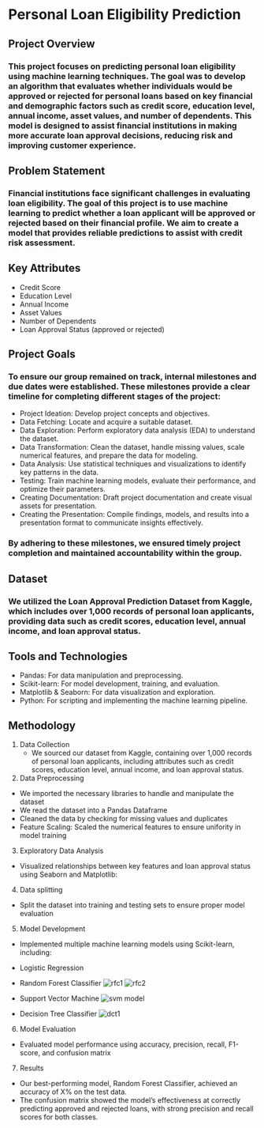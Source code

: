 # Personal Loan Eligibility Prediction
## Project Overview
### This project focuses on predicting personal loan eligibility using machine learning techniques. The goal was to develop an algorithm that evaluates whether individuals would be approved or rejected for personal loans based on key financial and demographic factors such as credit score, education level, annual income, asset values, and number of dependents. This model is designed to assist financial institutions in making more accurate loan approval decisions, reducing risk and improving customer experience.
## Problem Statement
### Financial institutions face significant challenges in evaluating loan eligibility. The goal of this project is to use machine learning to predict whether a loan applicant will be approved or rejected based on their financial profile. We aim to create a model that provides reliable predictions to assist with credit risk assessment.
## Key Attributes
- Credit Score
- Education Level
- Annual Income
- Asset Values
- Number of Dependents
- Loan Approval Status (approved or rejected)
## Project Goals
### To ensure our group remained on track, internal milestones and due dates were established. These milestones provide a clear timeline for completing different stages of the project:
- Project Ideation: Develop project concepts and objectives.
- Data Fetching: Locate and acquire a suitable dataset.
- Data Exploration: Perform exploratory data analysis (EDA) to understand the dataset.
- Data Transformation: Clean the dataset, handle missing values, scale numerical features, and prepare the data for modeling.
- Data Analysis: Use statistical techniques and visualizations to identify key patterns in the data.
- Testing: Train machine learning models, evaluate their performance, and optimize their parameters.
- Creating Documentation: Draft project documentation and create visual assets for presentation.
- Creating the Presentation: Compile findings, models, and results into a presentation format to communicate insights effectively.
### By adhering to these milestones, we ensured timely project completion and maintained accountability within the group.
## Dataset
### We utilized the Loan Approval Prediction Dataset from Kaggle, which includes over 1,000 records of personal loan applicants, providing data such as credit scores, education level, annual income, and loan approval status.
## Tools and Technologies
- Pandas: For data manipulation and preprocessing.
- Scikit-learn: For model development, training, and evaluation.
- Matplotlib & Seaborn: For data visualization and exploration.
- Python: For scripting and implementing the machine learning pipeline.
## Methodology
1. Data Collection
   - We sourced our dataset from Kaggle, containing over 1,000 records of personal loan applicants, including attributes such as credit scores, education level, annual income, and loan approval status.
2. Data Preprocessing
- We imported the necessary libraries to handle and manipulate the dataset
- We read the dataset into a Pandas Dataframe
- Cleaned the data by checking for missing values and duplicates
- Feature Scaling: Scaled the numerical features to ensure unifority in model training
3. Exploratory Data Analysis
  - Visualized relationships between key features and loan approval status using Seaborn and Matplotlib:
4. Data splitting
- Split the dataset into training and testing sets to ensure proper model evaluation
5. Model Development
  - Implemented multiple machine learning models using Scikit-learn, including:
  - Logistic Regression
  - Random Forest Classifier
  ![rfc1](https://github.com/user-attachments/assets/965626c7-7f31-4647-87f0-248e680d717f)
  ![rfc2](https://github.com/user-attachments/assets/af5a0298-963e-4595-8f3f-23c6b3fbeb5b)

  - Support Vector Machine
  ![svm model](https://github.com/user-attachments/assets/d36394af-943e-4769-9469-eabeff4a7385)

  - Decision Tree Classifier
  ![dct1](https://github.com/user-attachments/assets/f8ce634c-76aa-4bb1-9b81-03d79c0f0d21)

6. Model Evaluation
- Evaluated model performance using accuracy, precision, recall, F1-score, and confusion matrix
7. Results
  - Our best-performing model, Random Forest Classifier, achieved an accuracy of X% on the test data.
  - The confusion matrix showed the model’s effectiveness at correctly predicting approved and rejected loans, with strong precision and recall scores for both classes.
